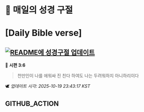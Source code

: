 # 🙏 매일의 성경 구절
# [Daily Bible verse]
## [![README에 성경구절 업데이트](https://github.com/DONGSUKA/first_test/actions/workflows/update-readme-bible.yml/badge.svg)](https://github.com/DONGSUKA/first_test/actions/workflows/update-readme-bible.yml)
<!-- START_BIBLE_VERSE -->
📖 **시편 3:6**
> 천만인이 나를 에워싸 진 친다 하여도 나는 두려워하지 아니하리이다

🕊️ _업데이트 시각: 2025-10-19 23:43:17 KST_
  <!-- END_BIBLE_VERSE -->
## GITHUB_ACTION

